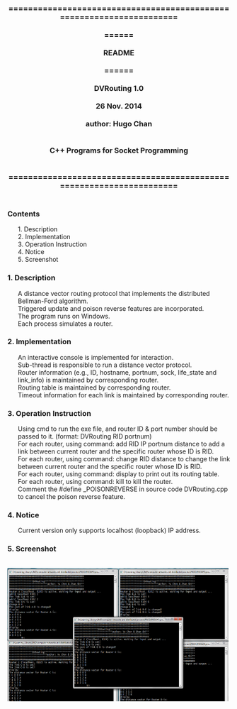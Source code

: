 <h3>
<center>=====================================================================</center>
<br>                                                                       
                              <center>======</center><br>                                   
                              <center>README</center><br>                                   
                              <center>======</><br>                                   
                                    <br>                                   
                             <center>DVRouting 1.0</center><br>
                             <center>26 Nov. 2014</center><br>
                             <center>author: Hugo Chan</center><br>
                          <br>
                      <center>C++ Programs for Socket Programming</center><br> 
                 																			       <br>                                       
<center>=====================================================================</center><br>
</h3>

<h3>
<a name="Contents" class="anchor" href="#Contents"><span class="octicon octicon-link"></span></a>Contents</h3>
<ul class="task-list">
<li>
1. Description
</li>
<li>
2. Implementation
</li>
<li>
3. Operation Instruction
</li>
<li>
4. Notice
</li>
<li>
5. Screenshot
</li>
</ul>

<h3>
<a name="Description" class="anchor" href="#Description"><span class="octicon octicon-link"></span></a>1. Description</h3>
<ul class="task-list">
<li>
A distance vector routing protocol that implements the distributed Bellman-Ford algorithm.
</li>
<li>
Triggered update and poison reverse features are incorporated.
</li>
<li>
 The program runs on Windows.
</li>
<li>
 Each process simulates a router.
</li>
</ul>


<h3>
<a name="Implementation" class="anchor" href="#Implementation"><span class="octicon octicon-link"></span></a>2. Implementation</h3>
<ul class="task-list">
<li>
 An interactive console is implemented for interaction.
</li>
<li>
 Sub-thread is responsible to run a distance vector protocol.
</li>
<li>
 Router information (e.g., ID, hostname, portnum, sock, life_state and link_info) is maintained by corresponding router.
</li>
<li>
 Routing table is maintained by corresponding router.
</li>
<li>
 Timeout information for each link is maintained by corresponding router.
</li>
</ul>

<h3>
<a name="Operation Instruction" class="anchor" href="#Operation_Instruction"><span class="octicon octicon-link"></span></a>3. Operation Instruction</h3>
<ul class="task-list">
<li>
 Using cmd to run the exe file, and router ID & port number should be passed to it. (format: DVRouting RID portnum)
</li>
<li>
 For each router, using command: add RID IP portnum distance to add a link between current router and the specific router whose ID is RID.
</li>
<li>
 For each router, using command: change RID distance to change the link between current router and the specific router whose ID is RID.
</li>
<li>
 For each router, using command: display to print out its routing table.
</li>
<li>
 For each router, using command: kill to kill the router.
</li>
<li>
 Comment the #define _POISONREVERSE in source code DVRouting.cpp to cancel the poison reverse feature.
</li>
</ul>

<h3>
<a name="Notice" class="anchor" href="#Notice"><span class="octicon octicon-link"></span></a>4. Notice</h3>
<ul class="task-list">
<li>
 Current version only supports localhost (loopback) IP address.
</li>
</ul>

<h3>
	<p>5. Screenshot</p></h3>
&nbsp;&nbsp;&nbsp;&nbsp;<img src="./image/5Router.jpg" height="300" width="500" alt="Screenshot"></img>